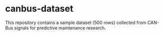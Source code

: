# canbus-dataset
This repository contains a sample dataset (500 rows) collected from CAN-Bus signals for predictive maintenance research.

